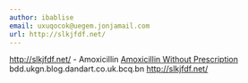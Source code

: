```yaml
---
author: ibablise
email: uxuqocok@uegem.jonjamail.com
url: http://slkjfdf.net/
---
```


http://slkjfdf.net/ - Amoxicillin <a href="http://slkjfdf.net/">Amoxicillin Without Prescription</a> bdd.ukgn.blog.dandart.co.uk.bcq.bn http://slkjfdf.net/